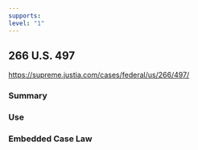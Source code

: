 ```yaml
---
supports: 
level: "1"
---
```

## 266 U.S. 497

https://supreme.justia.com/cases/federal/us/266/497/

### Summary

### Use

### Embedded Case Law
